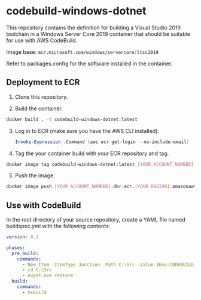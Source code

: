 # codebuild-windows-dotnet

This repository contains the definition for building a Visual Studio 2019 toolchain in a Windows Server Core 2019 container that should be suitable for use with AWS CodeBuild.

Image base: `mcr.microsoft.com/windows/servercore:ltsc2019`

Refer to packages.config for the software installed in the container.

## Deployment to ECR

1. Clone this repository.

2. Build the container.

```bash
docker build . -t codebuild-windows-dotnet:latest
```

3. Log in to ECR (make sure you have the AWS CLI installed).

   ```powershell
   Invoke-Expression -Command (aws ecr get-login --no-include-email)
   ```

4. Tag the your container build with your ECR repository and tag.

```bash
docker image tag codebuild-windows-dotnet:latest [YOUR_ACCOUNT_NUMBER].dkr.ecr.[YOUR_REGION].amazonaws.com/codebuild-windows-dotnet
```

5. Push the image.

```bash
docker image push [YOUR_ACCOUNT_NUMBER].dkr.ecr.[YOUR_REGION].amazonaws.com/codebuild-windows-dotnet
```

## Use with CodeBuild

In the root directory of your source repository, create a YAML file named buildspec.yml with the following contents:

```yaml
version: 0.2

phases:
  pre_build:
    commands:
      - New-Item -ItemType Junction -Path C:\Src -Value $Env:CODEBUILD_SRC_DIR
      - cd C:\Src  
      - nuget.exe restore
  build:
    commands:
      - msbuild
```